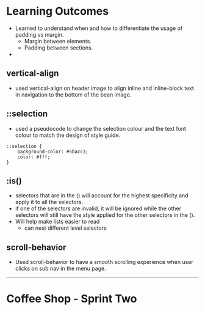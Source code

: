 # Learning Outcomes

- Learned to understand when and how to differentiate the usage of padding vs margin.
  - Margin between elements.
  - Padding between sections.
-

## vertical-align

- used vertical-align on header image to align inline and inline-block text in navigation to the bottom of the bean image.

## ::selection

- used a pseudocode to change the selection colour and the text font colour to match the design of style guide.

```
::selection {
    background-color: #5bacc3;
    color: #fff;
}
```

## :is()

- selectors that are in the () will account for the highest specificity and apply it to all the selectors.
- if one of the selectors are invalid, it will be ignored while the other selectors will still have the style applied for the other selectors in the ().
- Will help make lists easier to read
  - can nest different level selectors

## scroll-behavior

- Used scroll-behavior to have a smooth scrolling experience when user clicks on sub nav in the menu page.

---

# Coffee Shop - Sprint Two
